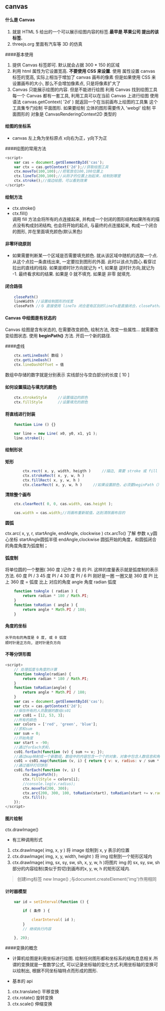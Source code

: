 ## canvas

#### 什么是 Canvas

1. 就是 HTML 5 给出的一个可以展示绘图内容的标签.**最早是 苹果公司 提出的该标签.**
2. threejs.org 里面有汽车等 3D 的仿真

####基本使用
1. 提供 Canvas 标签即可. 默认就会占据 300 * 150 的区域
2. 利用 html 属性为它设置宽高. **不要使用 CSS 来设置**.
		使用 属性设置 canvas 标签的宽高, 实际上相当于增加了 canvas 画布的像素
		但是如果使用 CSS 来设置画布的大小, 那么不会增加像素点, 只是将像素扩大了
3. Canvas 只能展示绘图的内容. 但是不能进行绘图
		利用 Canvas 找到绘图工具
		每一个 Canvas 都有一套工具, 利用工具可以在当前 Canvas 上进行绘图
		使用语法 canvas.getContext( '2d' ) 就返回一个在当前画布上绘图的工具集
		这个工具集专门绘制 平面图形. 如果要绘制 立体的图形需要传入 'webgl'
		绘制 平面图形的 对象是 CanvasRenderingContext2D 类型的

####  绘图的坐标系

- canvas 左上角为坐标原点 x向右为正，y向下为正 

####绘图的常用方法

```js
<script>
    var cas = document.getElementById('cas');
    var ctx = cas.getContext('2d');//获取绘图工具
    ctx.moveTo(100,100);//把笔放在100,100位置上
    ctx.lineTo(200,100);//从刚才的位置上抬起来，绘制到哪里
    ctx.stroke();//描边绘图，可以看到效果
</script>
```

####  绘制方法
- ctx.stroke()
- ctx.fill()		
调用 fill 方法会将所有的点连接起来, 并构成一个封闭的图形结构如果所有的描点没有构成封闭结构, 也会将开始的起点, 与最终的点连接起来, 构成一个闭合的图形, 并在里面填充颜色(默认黑色)


####  非零环绕原则
- 如果需要判断某一个区域是否需要填充颜色. 就从该区域中随机的选取一个点. 从这个点拉一条直线出来, 一定要拉到图形的外面. 此时以该点为圆心.看穿过拉出的直线的线段. 如果是顺时针方向就记为 +1, 如果是 逆时针方向,就记为 -1. 最终看求和的结果. 如果是 0 就不填充. 如果是 非零 就填充.

#### 闭合路径

```js
	closePath()
	lineWidth //设置绘制图形的线宽 
	closePath //与 直接使用 lineTo 闭合是有区别的lineTo是直接闭合，closePath是将线圆滑的连在一起
```

####  Canvas 中绘图是有状态的

Canvas 绘图是含有状态的, 在需要改变颜色, 绘制方法, 改变一些属性... 就需要改变绘图状态. 使用 **beginPath()** 方法. 开启一个新的路径.

####虚线

```js
	ctx.setLineDash( 数组 )
	ctx.getLineDash()
	ctx.lineDashOffset = 值
```

数组中存储的数字就是分别表示 实线部分与空白部分的长度 [ 10 ]


#### 如何设置描边与填充的颜色

```js
	ctx.strokeStyle 	//设置描边的颜色
	ctx.fillStyle		//设置填充的颜色
```

####  将直线进行封装

```js
	function Line () {}

	var line = new Line( x0, y0, x1, y1 );
 	line.stroke();
```


####  绘制形状
**矩形**
```js
		ctx.rect( x, y, width, heigth )		//描边, 需要 stroke 或 fill
		ctx.strokeRect( x, y, w, h )
		ctx.fillRect( x, y, w, h )
		ctx.clearRect( x, y, w, h ) 	//如果设置颜色，必须要beginPath（）
```

**清除整个画布**
```js
	ctx.clearRect( 0, 0, cas.width, cas.height );

	cas.width = cas.width;//将画布重新赋值，达到清除画布目的
```

**圆弧**

ctx.arc( x, y, r, startAngle, endAngle, clockwise )
ctx.arcTo() 了解
参数
x,y圆心坐标
startAngle圆弧半径
endAngle,clockwise 圆弧开始的角度，和圆弧闭合的角度角度为弧度制；

#### 弧度制
	
将单位圆的一个整圈( 360 度 )记作 2 倍 的 PI.
这样的度量表示就是弧度制的表示方法.
60 度 PI / 3
45 度 PI / 4
30 度 PI / 6
PI 刚好是一圈
一圈又是 360 度
PI 比上 360 度 = 弧度 比上 对应的角度
angle 角度
radian 弧度

```js
	function toAngle ( radian ) {
		return radian * 180 / Math.PI; 
	}
	function toRadian ( angle ) {
		return angle * Math.PI / 180;
	}
```
#### 角度的坐标

	水平向右的角度是 0 度, 或 0 弧度
	顺时针是正方向, 逆时针是负方向

#### 不等分饼形图

```js
<script>
	// 处理弧度与角度的计算
	function toAngle(radian) {
		return radian * 180 / Math.PI;
	}
	function toRadian(angle) {
		return angle * Math.PI / 180;
	}
	var cas = document.getElementById('cas');
	var ctx = cas.getContext('2d');
	//保存所有的人员数据的数组cs01
	var cs01 = [12, 53, 3];
	//所有的颜色
	var colors = ['red', 'green', 'blue'];
	//求和sum
	var sum = 0;
	//开始角度
	var start = -90;
	//通过forEach求和，
	cs01.forEach(function (v) { sum += v; });
	//通过map映射成一个新数组，数组中的内容包含一个个的对象，对象中包含人数信息和角度信息
	cs01 = cs01.map(function (v, i) { return { v: v, radius: v / sum * 360 }; });
	//通过循环打印饼形
	cs01.forEach(function (v, i) {
		ctx.beginPath();
		ctx.fillStyle = colors[i];
		//console.log(v.radius);
		ctx.moveTo(200, 300);
		ctx.arc(200, 300, 100, toRadian(start), toRadian(start += v.radius));
		ctx.fill();
	});
</script>
```

#### 图片绘制

ctx.drawImage()
- 有三种调用形式
1. ctx.drawImage( img, x, y ) 将 image 绘制到 x, y 表示的位置
2. ctx.drawImage( img, x, y, width, height ) 将 img 绘制到一个矩形区域内
3. ctx.drawImage( img, sx, sy, sw, sh, x, y, w, h )将图片 img 的 sx, sy, sw, sh 部分的内容绘制(类似于剪切)到画布的x, y, w, h 的矩形区域内.

> 创建img标签  new Image()	;与document.createElement('img')作用相同

#### 计时器模型

```js
	var id = setInterval(function () {

		if ( 条件 ) {

			clearInterval( id );
		}
		// 继续执行内容

	}, 20);

```

####变换的概念
- 计算机绘图是利用坐标进行绘图. 绘制任何图形都和坐标系的结构息息相关.所谓的变换就是一套数学公式, 可以记录坐标轴的变化方式.利用坐标轴的变换可以绘制出, 根据不同坐标轴特点而形成的图形.

- 基本的 api
1. ctx.translate()		平移变换
2. ctx.rotate()		旋转变换
3. ctx.scale()			伸缩变换



































